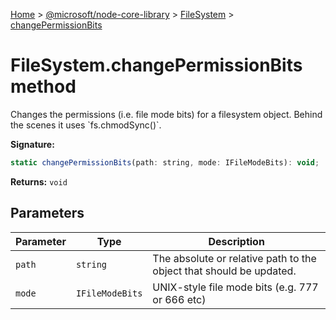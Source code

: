[Home](./index) &gt; [@microsoft/node-core-library](./node-core-library.md) &gt; [FileSystem](./node-core-library.filesystem.md) &gt; [changePermissionBits](./node-core-library.filesystem.changepermissionbits.md)

# FileSystem.changePermissionBits method

Changes the permissions (i.e. file mode bits) for a filesystem object. Behind the scenes it uses \`fs.chmodSync()\`.

**Signature:**
```javascript
static changePermissionBits(path: string, mode: IFileModeBits): void;
```
**Returns:** `void`

## Parameters

|  Parameter | Type | Description |
|  --- | --- | --- |
|  `path` | `string` | The absolute or relative path to the object that should be updated. |
|  `mode` | `IFileModeBits` | UNIX-style file mode bits (e.g. 777 or 666 etc) |


